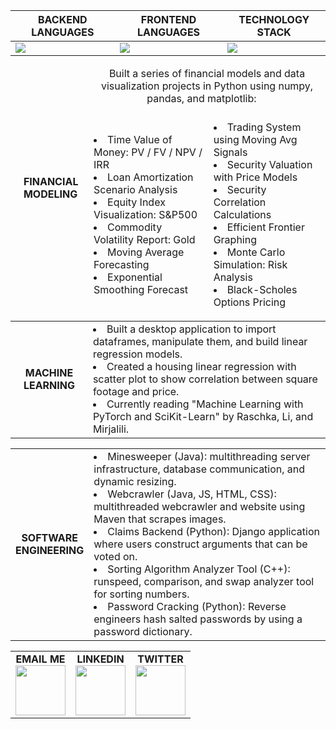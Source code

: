 | BACKEND LANGUAGES                                                  | FRONTEND LANGUAGES                                                | TECHNOLOGY STACK                                                                                        |
| -----------------------------------------------------------------  | ----------------------------------------------------------------  | ------------------------------------------------------------------------------------------------------  |
| <img src="https://skillicons.dev/icons?i=python,java,cpp,cs,c" />  | <img src="https://skillicons.dev/icons?i=html,css,js,jquery" />   | <img src="https://skillicons.dev/icons?i=sqlite,git,kubernetes,docker,django,unity,jenkins,pytorch" />  |

<table align='center'>
  <thead>
    <tr>
      <td rowspan="2">
        <b>&nbsp;&nbsp;&nbsp;FINANCIAL&nbsp;&nbsp;<br>&nbsp;&nbsp;&nbsp;MODELING&nbsp;&nbsp;</b>
      </td>
      <td colspan="2">
        <center>Built a series of financial models and data visualization projects in Python using numpy, pandas, and matplotlib: &nbsp;&nbsp;&nbsp;</center><br>
      </td>
    </tr>
    <tr>
      <td>
        <li>Time Value of Money: PV / FV / NPV / IRR
        <li>Loan Amortization Scenario Analysis
        <li>Equity Index Visualization: S&P500
        <li>Commodity Volatility Report: Gold
        <li>Moving Average Forecasting
        <li>Exponential Smoothing Forecast
      </td>
      <td>
        <li>Trading System using Moving Avg Signals
        <li>Security Valuation with Price Models
        <li>Security Correlation Calculations
        <li>Efficient Frontier Graphing
        <li>Monte Carlo Simulation: Risk Analysis
        <li>Black-Scholes Options Pricing
      </td>
    </tr>
  </thead>
</table>

<table align=center>
  <tr>
    <td align=center>
      <b>&nbsp;&nbsp;&nbsp;MACHINE&nbsp;&nbsp;&nbsp;<br>&nbsp;&nbsp;&nbsp;LEARNING&nbsp;&nbsp;&nbsp;</b>
    </td>
    <td>
      <li>Built a desktop application to import dataframes, manipulate them, and build linear regression models. &nbsp;&nbsp;&nbsp;&nbsp;&nbsp;&nbsp;&nbsp;&nbsp;&nbsp;&nbsp;&nbsp;
      <li>Created a housing linear regression with scatter plot to show correlation between square footage and price.
      <li>Currently reading "Machine Learning with PyTorch and SciKit-Learn" by Raschka, Li, and Mirjalili.
    </td>
  </tr>
</table>

<table align=center>
  <tr>
    <td align=center>
      <b>SOFTWARE<br>ENGINEERING</b>
    </td>
    <td>
      <li>Minesweeper (Java): multithreading server infrastructure, database communication, and dynamic resizing. &nbsp;&nbsp;&nbsp;&nbsp;&nbsp;&nbsp;&nbsp;&nbsp;
      <li>Webcrawler (Java, JS, HTML, CSS): multithreaded webcrawler and website using Maven that scrapes images.
      <li>Claims Backend (Python): Django application where users construct arguments that can be voted on.
      <li>Sorting Algorithm Analyzer Tool (C++): runspeed, comparison, and swap analyzer tool for sorting numbers.
      <li>Password Cracking (Python): Reverse engineers hash salted passwords by using a password dictionary.
    </td>
  </tr>
</table>

<table align=center>
    <tr>
      <td align=center>
        <b>EMAIL ME</b><br>
        <a href="mailto:JosephFrancisRe@gmail.com" target="_blank" rel="noopener noreferrer"><img src='https://svgshare.com/i/qtW.svg' width="80" height="80" /></a>
      </td>
      <td align=center>
        <b>LINKEDIN</b><br>
        <a href="https://www.linkedin.com/in/joseph-re/" target="_blank" rel="noopener noreferrer"><img src="https://skillicons.dev/icons?i=linkedin" width="80" height="80" /></a>
      </td>
      <td align=center>
        <b>TWITTER</b><br>
        <a href="https://twitter.com/josephfrancisre" target="_blank" rel="noopener noreferrer"><img src="https://skillicons.dev/icons?i=twitter" width="80" height="80" /></a>
      </td>
    </tr>
</table>
